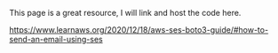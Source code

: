 This page is a great resource, I will link and host the code here.

https://www.learnaws.org/2020/12/18/aws-ses-boto3-guide/#how-to-send-an-email-using-ses
